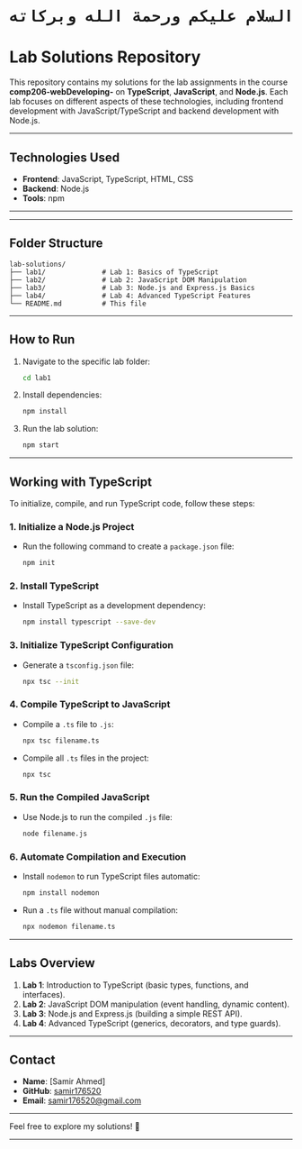  <div align="center">
  <h1> <pre>السلام عليكم ورحمة الله وبركاته </h1>
</div>

# **Lab Solutions Repository**

This repository contains my solutions for the lab assignments in the course **comp206-webDeveloping-** on **TypeScript**, **JavaScript**, and **Node.js**. Each lab focuses on different aspects of these technologies, including frontend development with JavaScript/TypeScript and backend development with Node.js.

---

## **Technologies Used**
- **Frontend**: JavaScript, TypeScript, HTML, CSS
- **Backend**: Node.js
- **Tools**: npm

---

---

## **Folder Structure**
```
lab-solutions/
├── lab1/              # Lab 1: Basics of TypeScript
├── lab2/              # Lab 2: JavaScript DOM Manipulation
├── lab3/              # Lab 3: Node.js and Express.js Basics
├── lab4/              # Lab 4: Advanced TypeScript Features
└── README.md          # This file
```

---

## **How to Run**
1. Navigate to the specific lab folder:
   ```bash
   cd lab1
   ```
2. Install dependencies:
   ```bash
   npm install
   ```
3. Run the lab solution:
   ```bash
   npm start
   ```

---

## **Working with TypeScript**
To initialize, compile, and run TypeScript code, follow these steps:

### **1. Initialize a Node.js Project**
- Run the following command to create a `package.json` file:
  ```bash
  npm init
  ```

### **2. Install TypeScript**
- Install TypeScript as a development dependency:
  ```bash
  npm install typescript --save-dev
  ```

### **3. Initialize TypeScript Configuration**
- Generate a `tsconfig.json` file:
  ```bash
  npx tsc --init
  ```

### **4. Compile TypeScript to JavaScript**
- Compile a `.ts` file to `.js`:
  ```bash
  npx tsc filename.ts
  ```
- Compile all `.ts` files in the project:
  ```bash
  npx tsc
  ```

### **5. Run the Compiled JavaScript**
- Use Node.js to run the compiled `.js` file:
  ```bash
  node filename.js
  ```

### **6. Automate Compilation and Execution**
- Install `nodemon` to run TypeScript files automatic:
  ```bash
  npm install nodemon
  ```
- Run a `.ts` file without manual compilation:
  ```bash
  npx nodemon filename.ts
  ```

---

## **Labs Overview**
1. **Lab 1**: Introduction to TypeScript (basic types, functions, and interfaces).
2. **Lab 2**: JavaScript DOM manipulation (event handling, dynamic content).
3. **Lab 3**: Node.js and Express.js (building a simple REST API).
4. **Lab 4**: Advanced TypeScript (generics, decorators, and type guards).

---

## **Contact**
- **Name**: [Samir Ahmed]
- **GitHub**: [samir176520](https://github.com/samir176520)
- **Email**: [samir176520@gmail.com](mailto:samir176520@gmail.com)

---

Feel free to explore my solutions! 🚀

---